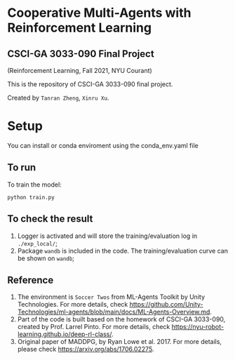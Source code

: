 # Cooperative Multi-Agents with Reinforcement Learning 
## CSCI-GA 3033-090 Final Project 
(Reinforcement Learning, Fall 2021, NYU Courant)

This is the repository of CSCI-GA 3033-090 final project. 

Created by `Tanran Zheng`, `Xinru Xu`.

# Setup
You can install or conda enviroment using the conda_env.yaml file

## To run
To train the model:
```
python train.py
```

## To check the result
1. Logger is activated and will store the training/evaluation log in `./exp_local/`;
2. Package `wandb` is included in the code. The training/evaluation curve can be shown on `wandb`;


## Reference
1. The environment is `Soccer Twos` from ML-Agents Toolkit by Unity Technologies. For more details, check https://github.com/Unity-Technologies/ml-agents/blob/main/docs/ML-Agents-Overview.md.
2. Part of the code is built based on the homework of CSCI-GA 3033-090, created by Prof. Larrel Pinto. For more details, check https://nyu-robot-learning.github.io/deep-rl-class/.
3. Original paper of MADDPG, by Ryan Lowe et al. 2017. For more details, please check https://arxiv.org/abs/1706.02275.